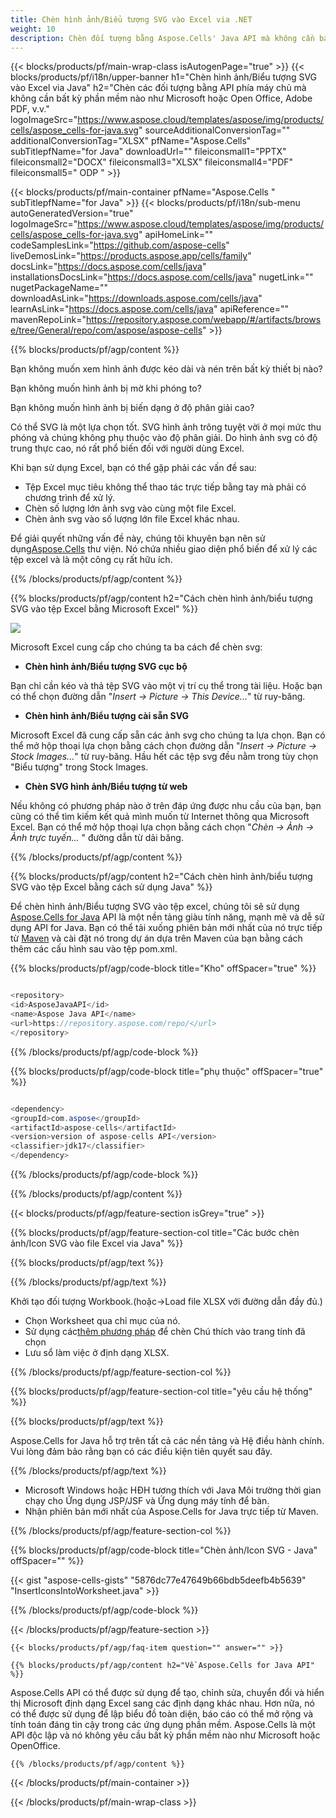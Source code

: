 ```yaml
---
title: Chèn hình ảnh/Biểu tượng SVG vào Excel via .NET
weight: 10
description: Chèn đối tượng bằng Aspose.Cells' Java API mà không cần bất kỳ phần mềm nào như Microsoft hoặc Open Office, Adobe PDF, v.v.
---
```

{{< blocks/products/pf/main-wrap-class isAutogenPage="true" >}}
{{< blocks/products/pf/i18n/upper-banner h1="Chèn hình ảnh/Biểu tượng SVG vào Excel via Java" h2="Chèn các đối tượng bằng API phía máy chủ mà không cần bất kỳ phần mềm nào như Microsoft hoặc Open Office, Adobe PDF, v.v." logoImageSrc="https://www.aspose.cloud/templates/aspose/img/products/cells/aspose_cells-for-java.svg" sourceAdditionalConversionTag="" additionalConversionTag="XLSX" pfName="Aspose.Cells" subTitlepfName="for Java" downloadUrl="" fileiconsmall1="PPTX" fileiconsmall2="DOCX" fileiconsmall3="XLSX" fileiconsmall4="PDF" fileiconsmall5=" ODP " >}}

{{< blocks/products/pf/main-container pfName="Aspose.Cells " subTitlepfName="for Java" >}}
{{< blocks/products/pf/i18n/sub-menu autoGeneratedVersion="true" logoImageSrc="https://www.aspose.cloud/templates/aspose/img/products/cells/aspose_cells-for-java.svg" apiHomeLink="" codeSamplesLink="https://github.com/aspose-cells" liveDemosLink="https://products.aspose.app/cells/family" docsLink="https://docs.aspose.com/cells/java" installationsDocsLink="https://docs.aspose.com/cells/java" nugetLink="" nugetPackageName="" downloadAsLink="https://downloads.aspose.com/cells/java" learnAsLink="https://docs.aspose.com/cells/java" apiReference="" mavenRepoLink="https://repository.aspose.com/webapp/#/artifacts/browse/tree/General/repo/com/aspose/aspose-cells" >}}

{{% blocks/products/pf/agp/content %}}

Bạn không muốn xem hình ảnh được kéo dài và nén trên bất kỳ thiết bị nào?

Bạn không muốn hình ảnh bị mờ khi phóng to?

Bạn không muốn hình ảnh bị biến dạng ở độ phân giải cao?

Có thể SVG là một lựa chọn tốt. SVG hình ảnh trông tuyệt vời ở mọi mức thu phóng và chúng không phụ thuộc vào độ phân giải. Do hình ảnh svg có độ trung thực cao, nó rất phổ biến đối với người dùng Excel.

Khi bạn sử dụng Excel, bạn có thể gặp phải các vấn đề sau:

+ Tệp Excel mục tiêu không thể thao tác trực tiếp bằng tay mà phải có chương trình để xử lý.
+ Chèn số lượng lớn ảnh svg vào cùng một file Excel.
+ Chèn ảnh svg vào số lượng lớn file Excel khác nhau.

 Để giải quyết những vấn đề này, chúng tôi khuyên bạn nên sử dụng[Aspose.Cells](https://products.aspose.com/cells/) thư viện. Nó chứa nhiều giao diện phổ biến để xử lý các tệp excel và là một công cụ rất hữu ích.

{{% /blocks/products/pf/agp/content %}}

{{% blocks/products/pf/agp/content h2="Cách chèn hình ảnh/biểu tượng SVG vào tệp Excel bằng Microsoft Excel" %}}

![](/cells/vi/net/icons/insert-icons-to-excel/sample.png)

Microsoft Excel cung cấp cho chúng ta ba cách để chèn svg:

+  **Chèn hình ảnh/Biểu tượng SVG cục bộ**

Bạn chỉ cần kéo và thả tệp SVG vào một vị trí cụ thể trong tài liệu. Hoặc bạn có thể chọn đường dẫn "*Insert -> Picture -> This Device...*" từ ruy-băng.

+  **Chèn hình ảnh/Biểu tượng cài sẵn SVG**

Microsoft Excel đã cung cấp sẵn các ảnh svg cho chúng ta lựa chọn. Bạn có thể mở hộp thoại lựa chọn bằng cách chọn đường dẫn "*Insert -> Picture -> Stock Images...*" từ ruy-băng. Hầu hết các tệp svg đều nằm trong tùy chọn "Biểu tượng" trong Stock Images.

+  **Chèn SVG hình ảnh/Biểu tượng từ web**

Nếu không có phương pháp nào ở trên đáp ứng được nhu cầu của bạn, bạn cũng có thể tìm kiếm kết quả mình muốn từ Internet thông qua Microsoft Excel. Bạn có thể mở hộp thoại lựa chọn bằng cách chọn "*Chèn -> Ảnh -> Ảnh trực tuyến...* " đường dẫn từ dải băng.

{{% /blocks/products/pf/agp/content %}}

{{% blocks/products/pf/agp/content h2="Cách chèn hình ảnh/biểu tượng SVG vào tệp Excel bằng cách sử dụng Java" %}}

 Để chèn hình ảnh/Biểu tượng SVG vào tệp excel, chúng tôi sẽ sử dụng
 [Aspose.Cells for Java](https://products.aspose.com/cells/java) 
API là một nền tảng giàu tính năng, mạnh mẽ và dễ sử dụng API for Java. Bạn có thể tải xuống phiên bản mới nhất của nó trực tiếp từ
 [Maven](https://repository.aspose.com/webapp/#/artifacts/browse/tree/General/repo/com/aspose/aspose-cells) 
 và cài đặt nó trong dự án dựa trên Maven của bạn bằng cách thêm các cấu hình sau vào tệp pom.xml.

{{% blocks/products/pf/agp/code-block title="Kho" offSpacer="true" %}}

```cs

<repository>
<id>AsposeJavaAPI</id>
<name>Aspose Java API</name>
<url>https://repository.aspose.com/repo/</url>
</repository>

```

{{% /blocks/products/pf/agp/code-block %}}

{{% blocks/products/pf/agp/code-block title="phụ thuộc" offSpacer="true" %}}

```cs

<dependency>
<groupId>com.aspose</groupId>
<artifactId>aspose-cells</artifactId>
<version>version of aspose-cells API</version>
<classifier>jdk17</classifier>
</dependency>

```

{{% /blocks/products/pf/agp/code-block %}}

{{% /blocks/products/pf/agp/content %}}

{{< blocks/products/pf/agp/feature-section isGrey="true" >}}

{{% blocks/products/pf/agp/feature-section-col title="Các bước chèn ảnh/Icon SVG vào file Excel via Java" %}}

{{% blocks/products/pf/agp/text %}}

{{% /blocks/products/pf/agp/text %}}

Khởi tạo đối tượng Workbook.(hoặc->Load file XLSX với đường dẫn đầy đủ.)
+ Chọn Worksheet qua chỉ mục của nó.
 + Sử dụng các[thêm phương pháp](https://reference.aspose.com/cells/java/com.aspose.cells/shapecollection/#addIcons-int-int-int-int-int-int-byte---byte---) để chèn Chú thích vào trang tính đã chọn
+ Lưu sổ làm việc ở định dạng XLSX.

{{% /blocks/products/pf/agp/feature-section-col %}}

{{% blocks/products/pf/agp/feature-section-col title="yêu cầu hệ thống" %}}

{{% blocks/products/pf/agp/text %}}

 Aspose.Cells for Java hỗ trợ trên tất cả các nền tảng và Hệ điều hành chính. Vui lòng đảm bảo rằng bạn có các điều kiện tiên quyết sau đây.

{{% /blocks/products/pf/agp/text %}}

- Microsoft Windows hoặc HĐH tương thích với Java Môi trường thời gian chạy cho Ứng dụng JSP/JSF và Ứng dụng máy tính để bàn.
- Nhận phiên bản mới nhất của Aspose.Cells for Java trực tiếp từ Maven.

{{% /blocks/products/pf/agp/feature-section-col %}}

{{% blocks/products/pf/agp/code-block title="Chèn ảnh/Icon SVG - Java" offSpacer="" %}}

{{< gist "aspose-cells-gists" "5876dc77e47649b66bdb5deefb4b5639" "InsertIconsIntoWorksheet.java" >}}

{{% /blocks/products/pf/agp/code-block %}}


{{< /blocks/products/pf/agp/feature-section >}}

    {{< blocks/products/pf/agp/faq-item question="" answer="" >}}
 

<!-- aboutfile Starts -->

    {{% blocks/products/pf/agp/content h2="Về Aspose.Cells for Java API" %}}

 Aspose.Cells API có thể được sử dụng để tạo, chỉnh sửa, chuyển đổi và hiển thị Microsoft định dạng Excel sang các định dạng khác nhau. Hơn nữa, nó có thể được sử dụng để lập biểu đồ toàn diện, báo cáo có thể mở rộng và tính toán đáng tin cậy trong các ứng dụng phần mềm. Aspose.Cells là một API độc lập và nó không yêu cầu bất kỳ phần mềm nào như Microsoft hoặc OpenOffice.


    {{% /blocks/products/pf/agp/content %}}

    


{{< /blocks/products/pf/main-container >}}
    
{{< /blocks/products/pf/main-wrap-class >}}
